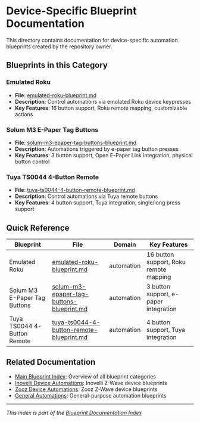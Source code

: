 # Device-Specific Blueprint Documentation

This directory contains documentation for device-specific automation blueprints created by the repository owner.

## Blueprints in this Category

### Emulated Roku
- **File**: [emulated-roku-blueprint.md](emulated-roku-blueprint.md)
- **Description**: Control automations via emulated Roku device keypresses
- **Key Features**: 16 button support, Roku remote mapping, customizable actions

### Solum M3 E-Paper Tag Buttons
- **File**: [solum-m3-epaper-tag-buttons-blueprint.md](solum-m3-epaper-tag-buttons-blueprint.md)
- **Description**: Automations triggered by e-paper tag button presses
- **Key Features**: 3 button support, Open E-Paper Link integration, physical button control

### Tuya TS0044 4-Button Remote
- **File**: [tuya-ts0044-4-button-remote-blueprint.md](tuya-ts0044-4-button-remote-blueprint.md)
- **Description**: Control automations via Tuya remote buttons
- **Key Features**: 4 button support, Tuya integration, single/long press support

## Quick Reference

| Blueprint | File | Domain | Key Features |
|-----------|------|--------|--------------|
| Emulated Roku | [emulated-roku-blueprint.md](emulated-roku-blueprint.md) | automation | 16 button support, Roku remote mapping |
| Solum M3 E-Paper Tag Buttons | [solum-m3-epaper-tag-buttons-blueprint.md](solum-m3-epaper-tag-buttons-blueprint.md) | automation | 3 button support, e-paper integration |
| Tuya TS0044 4-Button Remote | [tuya-ts0044-4-button-remote-blueprint.md](tuya-ts0044-4-button-remote-blueprint.md) | automation | 4 button support, Tuya integration |

## Related Documentation

- [Main Blueprint Index](../README.md): Overview of all blueprint categories
- [Inovelli Device Automations](../inovelli/README.md): Inovelli Z-Wave device blueprints
- [Zooz Device Automations](../zooz/README.md): Zooz Z-Wave device blueprints
- [General Automations](../general/README.md): General-purpose automation blueprints

---
*This index is part of the [Blueprint Documentation Index](../README.md)*
